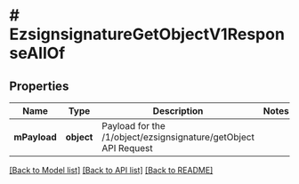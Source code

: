 # # EzsignsignatureGetObjectV1ResponseAllOf

## Properties

Name | Type | Description | Notes
------------ | ------------- | ------------- | -------------
**mPayload** | **object** | Payload for the /1/object/ezsignsignature/getObject API Request |

[[Back to Model list]](../../README.md#models) [[Back to API list]](../../README.md#endpoints) [[Back to README]](../../README.md)
